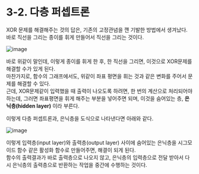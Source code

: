 # 3-2. 다층 퍼셉트론

XOR 문제를 해결해주는 것의 답은, 기존의 고정관념을 깬 기발한 방법에서 생겨났다.  
바로 직선을 그리는 종이를 휘게 만들어서 직선을 그리는 것이다.  

![image](https://user-images.githubusercontent.com/48408417/88480109-f1f6a400-cf8e-11ea-83fc-eec829da7933.png)

바로 위같이 말인데, 이렇게 종이를 휘게 한 후, 한 직선을 그리면, 이것으로 XOR문제를 해결할 수가 있게 된다.   
마찬가지로, 함수의 그래프에서도, 위같이 좌표 평면을 휘는 것과 같은 변화를 주어서 문제를 해결할 수 있다.  
근데, XOR문제같이 입력했을 때 출력이 나오도록 하려면, 한 번의 계산으로 처리되어야 하는데, 그러면 좌표평면을 휘게 해주는 부분을 넣어주면 되며, 이것을 숨어있는 층, **은닉층(hidden layer)** 이라 부른다.

이렇게 다층 퍼셉트론과, 은닉층을 도식으로 나타낸다면 아래와 같다.

![image](https://user-images.githubusercontent.com/48408417/88480111-f458fe00-cf8e-11ea-9bd9-57710a2386b7.png)

이렇게 입력층(input layer)와 출력층(output layer) 사이에 숨어있는 은닉층을 시그모이드 함수 같은 활성화 함수로 만들어주면, 해결이 되게 된다.  
함수의 출력결과가 바로 출력층으로 나오지 않고, 은닉층의 입력층으로 전달 받아서 다시 은닉층의 출력층으로 반환하는 작업을 중간에 수행하는 것이다.
